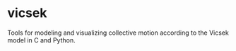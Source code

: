 # vicsek
Tools for modeling and visualizing collective motion according to the Vicsek model in C and Python.

